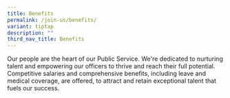 ```yaml
---
title: Benefits
permalink: /join-us/benefits/
variant: tiptap
description: ""
third_nav_title: Benefits
---
```

<p>Our people are the heart of our Public Service. We're dedicated to nurturing
talent and empowering our officers to thrive and reach their full potential.
Competitive salaries and comprehensive benefits, including leave and medical
coverage, are offered, to attract and retain exceptional talent that fuels
our success.</p>
<p></p>